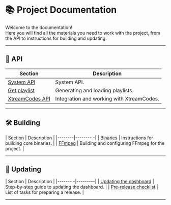 # 📚 Project Documentation

Welcome to the documentation!  
Here you will find all the materials you need to work with the project, from the API to instructions for building and updating.

---

## 🔌 API

| Section | Description |
|--------|---------|
| [System API](api/system_api.md) | System API. |
| [Get playlist](api/playlist.md) | Generating and loading playlists. |
| [XtreamCodes API](api/xtreamcodes_api.md) | Integration and working with XtreamCodes. |

---

## 🛠 Building
| Section | Description |
|--------|-------- -|
| [Binaries](build_binaries.md) | Instructions for building core binaries. |
| [FFmpeg](build_ffmpeg.md) | Building and configuring FFmpeg for the project. |

---

## 🔄 Updating
| Section | Description |
|------- -|---------|
| [Updating the dashboard](update.md) | Step-by-step guide to updating the dashboard. |
| [Pre-release checklist](updates_checklist.md) | List of tasks for preparing a release. |

---